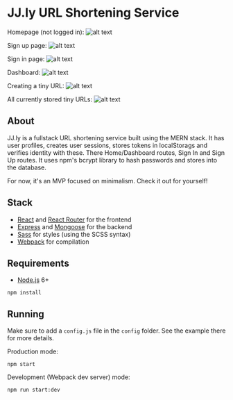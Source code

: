 # JJ.ly URL Shortening Service

Homepage (not logged in):
![alt text](/screenshots/homepage.png "Homepage of JJ.ly")

Sign up page:
![alt text](/screenshots/sign-up-page.png "Sign up page")

Sign in page:
![alt text](/screenshots/sign-in-page.png "Sign in page")

Dashboard:
![alt text](/screenshots/dashboard-1.png "Dashboard page")

Creating a tiny URL:
![alt text](/screenshots/dashboard-2.png "Creating a tiny URL")

All currently stored tiny URLs:
![alt text](/screenshots/tiny-urls.png "Displaying all currently URL")


## About

JJ.ly is a fullstack URL shortening service built using the MERN stack. It has user profiles, creates user sessions,
stores tokens in localStorags and verifies identity with these. There Home/Dashboard routes, Sign In and Sign Up routes.
It uses npm's bcrypt library to hash passwords and stores into the database.

For now, it's an MVP focused on minimalism. Check it out for yourself!



## Stack
- [React](https://facebook.github.io/react/) and [React Router](https://reacttraining.com/react-router/) for the frontend
- [Express](http://expressjs.com/) and [Mongoose](http://mongoosejs.com/) for the backend
- [Sass](http://sass-lang.com/) for styles (using the SCSS syntax)
- [Webpack](https://webpack.github.io/) for compilation


## Requirements

- [Node.js](https://nodejs.org/en/) 6+

```shell
npm install
```


## Running

Make sure to add a `config.js` file in the `config` folder. See the example there for more details.

Production mode:

```shell
npm start
```

Development (Webpack dev server) mode:

```shell
npm run start:dev
```
